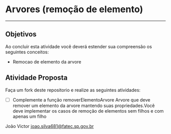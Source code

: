 # Arvores (remoção de  elemento)
---

## Objetivos

Ao concluir esta atividade você deverá estender sua compreensão os seguintes conceitos:
* Remocao de elemento da arvore


## Atividade Proposta

Faça um fork deste repositorio e realize as seguintes atividades: 

- [ ] Complemente a função removerElementoArvore Arvore que deve remover um elemento da arvore mantendo suas propriedades.Você deve implementar os casos de remoção de elementos sem filhos e com apenas um filho

João Victor
joao.silva681@fatec.sp.gov.br
